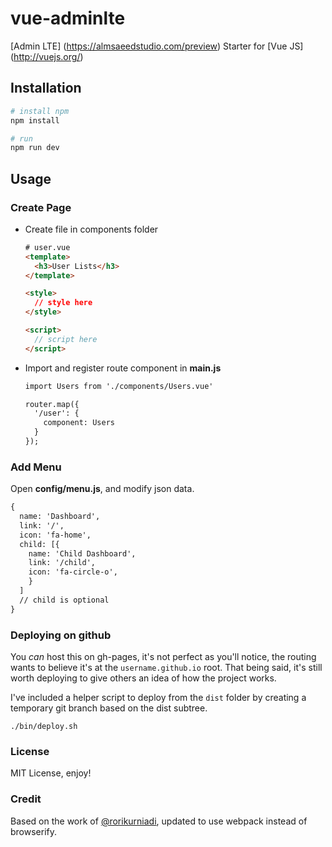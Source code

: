 # vue-adminlte
[Admin LTE] (https://almsaeedstudio.com/preview) Starter for [Vue JS] (http://vuejs.org/)

## Installation

``` bash
# install npm
npm install

# run
npm run dev
```

## Usage

### Create Page
- Create file in components folder

  ``` html
  # user.vue
  <template>
    <h3>User Lists</h3>
  </template>

  <style>
    // style here
  </style>

  <script>
    // script here
  </script>
  ```
- Import and register route component in **main.js**

  ``` html
  import Users from './components/Users.vue'
  
  router.map({
    '/user': {
      component: Users
    }
  });

  ```

### Add Menu
Open **config/menu.js**, and modify json data.

``` html
{
  name: 'Dashboard',
  link: '/',
  icon: 'fa-home',
  child: [{
    name: 'Child Dashboard',
    link: '/child',
    icon: 'fa-circle-o',
    }
  ] 
  // child is optional
}
```

### Deploying on github

You *can* host this on gh-pages, it's not perfect as you'll notice, the routing wants to believe it's at the `username.github.io` root. That being said, it's still worth deploying to give others an idea of how the project works.

I've included a helper script to deploy from the `dist` folder by creating a temporary git branch based on the dist subtree.

```
./bin/deploy.sh
```

### License

MIT License, enjoy!

### Credit

Based on the work of [@rorikurniadi](https://github.com/rorikurniadi/vuejs-AdminLTE), updated to use webpack instead of browserify.